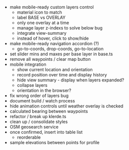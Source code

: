 - make mobile-ready custom layers control
    - material icon to match
    - label BASE vs OVERLAY
    - only one overlay at a time
    - manage layer z-indexs to solve below bug
    - integrate view-summary
    - instead of hover, click to show/hide
- make mobile-ready navigation accordion (?)
    - go-to-coords, drop-coords, go-to-location
- set slider mins and maxes per base layer in base.ts
- remove all waypoints / clear map button
- mobile integration
    - show current location and orientation
    - record position over time and display history
    - hide view summary - display when layers expanded?
    - collapse layers
    - orientation in the browser?
- fix wrong order of layers bug 
- document build / watch process
- hide animation controls until weather overlay is checked 
- calculated bearing between waypoints
- refactor / break up klerde.ts
- clean up / consolidate styles
- OSM geosearch service
- once confirmed, insert into table list
    - reorderable
- sample elevations between points for profile


